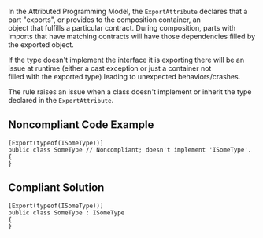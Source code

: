 
In the Attributed Programming Model, the `ExportAttribute` declares that a part "exports", or provides to the composition container, an<br>object that fulfills a particular contract. During composition, parts with imports that have matching contracts will have those dependencies filled by<br>the exported object.

If the type doesn't implement the interface it is exporting there will be an issue at runtime (either a cast exception or just a container not<br>filled with the exported type) leading to unexpected behaviors/crashes.

The rule raises an issue when a class doesn't implement or inherit the type declared in the `ExportAttribute`.

## Noncompliant Code Example


    [Export(typeof(ISomeType))]
    public class SomeType // Noncompliant; doesn't implement 'ISomeType'.
    {
    }


## Compliant Solution


    [Export(typeof(ISomeType))]
    public class SomeType : ISomeType
    {
    }

